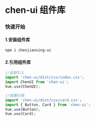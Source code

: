 # chen-ui 组件库

### 快速开始

#### 1.安装组件库

``` bash
npm i chenjianxing-ui
```

#### 2.引用组件库

``` javascript
//全部引入
import 'chen-ui/dist/css/index.css';
import ChenUI from 'chen-ui';
Vue.use(ChenUI);

//按需引用
import 'chen-ui/dist/css/card.css';
import { Button, Card } from 'chen-ui';
Vue.use(Button);
Vue.use(Card);
```
